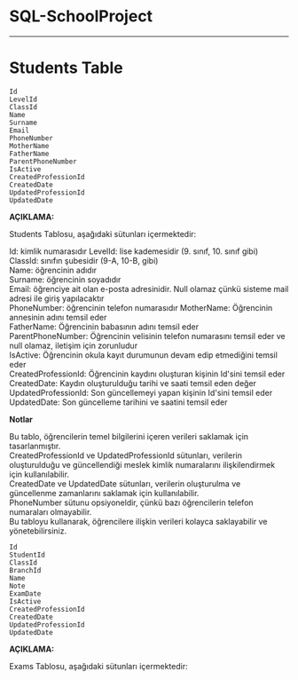 # SQL-SchoolProject
---
# Students Table
```
Id
LevelId
ClassId
Name
Surname
Email
PhoneNumber
MotherName
FatherName
ParentPhoneNumber
IsActive
CreatedProfessionId
CreatedDate
UpdatedProfessionId
UpdatedDate
```

**AÇIKLAMA:**  

Students Tablosu, aşağıdaki sütunları içermektedir:  

Id: kimlik numarasıdır 
LevelId: lise kademesidir (9. sınıf, 10. sınıf gibi)  
ClassId: sınıfın şubesidir (9-A, 10-B, gibi)  
Name: öğrencinin adıdır  
Surname: öğrencinin soyadıdır  
Email: öğrenciye ait olan e-posta adresinidir. Null olamaz çünkü sisteme mail adresi ile giriş yapılacaktır  
PhoneNumber: öğrencinin telefon numarasıdır 
MotherName: Öğrencinin annesinin adını temsil eder  
FatherName: Öğrencinin babasının adını temsil eder  
ParentPhoneNumber: Öğrencinin velisinin telefon numarasını temsil eder ve null olamaz, iletişim için zorunludur  
IsActive: Öğrencinin okula kayıt durumunun devam edip etmediğini temsil eder  
CreatedProfessionId: Öğrencinin kaydını oluşturan kişinin Id'sini temsil eder  
CreatedDate: Kaydın oluşturulduğu tarihi ve saati temsil eden değer  
UpdatedProfessionId: Son güncellemeyi yapan kişinin Id'sini temsil eder  
UpdatedDate: Son güncelleme tarihini ve saatini temsil eder  

**Notlar**  

Bu tablo, öğrencilerin temel bilgilerini içeren verileri saklamak için tasarlanmıştır.  
CreatedProfessionId ve UpdatedProfessionId sütunları, verilerin oluşturulduğu ve güncellendiği meslek kimlik numaralarını ilişkilendirmek için kullanılabilir.  
CreatedDate ve UpdatedDate sütunları, verilerin oluşturulma ve güncellenme zamanlarını saklamak için kullanılabilir.  
PhoneNumber sütunu opsiyoneldir, çünkü bazı öğrencilerin telefon numaraları olmayabilir.  
Bu tabloyu kullanarak, öğrencilere ilişkin verileri kolayca saklayabilir ve yönetebilirsiniz.  


```
Id
StudentId
ClassId
BranchId
Name
Note
ExamDate
IsActive
CreatedProfessionId
CreatedDate
UpdatedProfessionId
UpdatedDate
```

**AÇIKLAMA:** 

Exams Tablosu, aşağıdaki sütunları içermektedir: 
